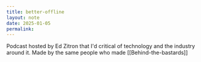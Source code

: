 ```yaml
---
title: better-offline
layout: note
date: 2025-01-05
permalink:
---
```


Podcast hosted by Ed Zitron that I'd critical of technology and the industry around it. Made by the same people who made [[Behind-the-bastards]]

